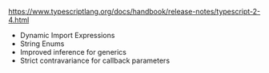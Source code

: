
https://www.typescriptlang.org/docs/handbook/release-notes/typescript-2-4.html

- Dynamic Import Expressions
- String Enums
- Improved inference for generics
- Strict contravariance for callback parameters




